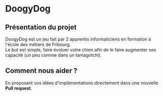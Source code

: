 # DoogyDog
## Présentation du projet
DoogyDog est un jeu fait par 2 apprentis informaticiens en formation à l'école des métiers de Fribourg.  
Le but est simple, faire évoluer votre chien afin de le faire augmenter ses capacité (un peu comme dans un tamagotchi). 
## Comment nous aider ?
En proposant vos idées d'implémentations directement dans une nouvelle **Pull request**.